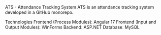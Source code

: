 ATS - Attendance Tracking System
ATS is an attendance tracking system developed in a GitHub monorepo.

Technologies
Frontend (Process Modules): Angular 17
Frontend (Input and Output Modules): WinForms
Backend: ASP.NET
Database: MySQL
